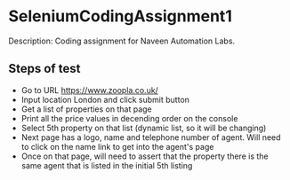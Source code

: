 # SeleniumCodingAssignment1
Description: Coding assignment for Naveen Automation Labs.

## Steps of test
* Go to URL https://www.zoopla.co.uk/
* Input location London and click submit button
* Get a list of properties on that page
* Print all the price values in decending order on the console
* Select 5th property on that list (dynamic list, so it will be changing)
* Next page has a logo, name and telephone number of agent. Will need to click on the name link to get into the agent's page
* Once on that page, will need to assert that the property there is the same agent that is listed in the initial 5th listing
